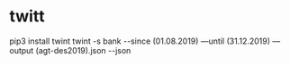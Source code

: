 # twitt
pip3 install twint
twint -s bank --since (01.08.2019) —until (31.12.2019) —output (agt-des2019).json --json
